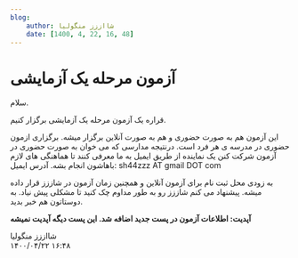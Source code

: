 ```yaml
---
blog:
    author: شااززز منگولیا
    date: [1400, 4, 22, 16, 48]
---
```

# آزمون مرحله یک آزمایشی

<div class="cnt">
سلام.<p></p>

<p>قراره یک آزمون مرحله یک آزمایشی برگزار کنیم.</p>
<p>این آزمون هم به صورت حضوری و هم به صورت آنلاین برگزار میشه. برگزاری ازمون حضوری در مدرسه ی هر فرد است. درنتیجه مدارسی که می خوان به صورت حضوری در آزمون شرکت کنن یک نماینده از طریق ایمیل به ما معرفی کنند تا هماهنگی های لازم باهاشون انجام بشه. آدرس ایمیل: sh44zzz AT gmail DOT com</p>
<p>به زودی محل ثبت نام برای آزمون آنلاین و همچنین زمان آزمون در شاززز قرار داده میشه. پیشنهاد می کنم شاززز رو به طور مداوم چک کنید تا مشکلی پیش نیاد. به دوستاتون هم خبر بدید.</p>
<p><strong>آپدیت: اطلاعات آزمون در پست جدید اضافه شد. این پست دیگه آپدیت نمیشه</strong></p>
</div>

<div class="blog-info">
    <div class="blog-author">شااززز منگولیا</div>
    <div class="blog-date">۱۴۰۰/۰۴/۲۲ ۱۶:۴۸</div>
</div>

